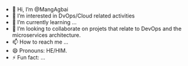 - 👋 Hi, I’m @MangAgbai
- 👀 I’m interested in DvOps/Cloud related activities
- 🌱 I’m currently learning ...
- 💞️ I’m looking to collaborate on projets that relate to DevOps and the microservices architecture.
- 📫 How to reach me ...
- 😄 Pronouns: HE/HIM.
- ⚡ Fun fact: ...

<!---
MangAgbai/MangAgbai is a ✨ special ✨ repository because its `README.md` (this file) appears on your GitHub profile.
You can click the Preview link to take a look at your changes.
--->

